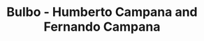 ---
title: Bulbo - Humberto Campana and Fernando Campana
layout: entry
presentation: side-by-side
object:
  - id: ptl-24704
order: 403
menu: false
---